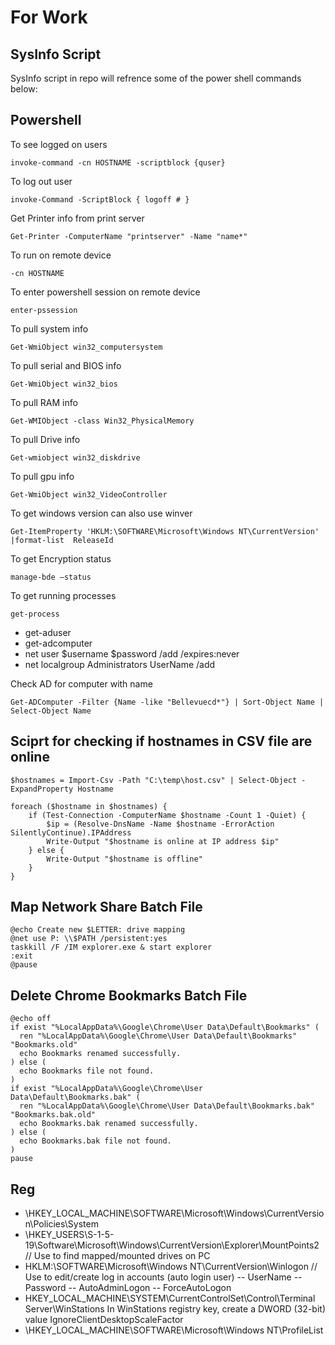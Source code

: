 # For Work
## SysInfo Script
SysInfo script in repo will refrence  some of the power shell commands below:
## Powershell
To see logged on users
```
invoke-command -cn HOSTNAME -scriptblock {quser} 
```
To log out user
```
invoke-Command -ScriptBlock { logoff # } 
```
Get Printer info from print server
```
Get-Printer -ComputerName "printserver" -Name "name*"
```
To run on remote device
```
-cn HOSTNAME  
```
To enter powershell session on remote device
```
enter-pssession 
```
To pull system info
```
Get-WmiObject win32_computersystem
```
To pull serial and BIOS info
```
Get-WmiObject win32_bios
 ```
To pull RAM info
```
Get-WMIObject -class Win32_PhysicalMemory
```
To pull Drive info
```
Get-wmiobject win32_diskdrive
```
To pull gpu info
```
Get-WmiObject win32_VideoController 
```
To get windows version can also use winver
```
Get-ItemProperty 'HKLM:\SOFTWARE\Microsoft\Windows NT\CurrentVersion' |format-list  ReleaseId 
```
To get Encryption status
```
manage-bde –status
```
To get running processes
```
get-process
```
- get-aduser
- get-adcomputer
- net user $username $password /add /expires:never
- net localgroup Administrators UserName /add

Check AD for computer with name
```
Get-ADComputer -Filter {Name -like "Bellevuecd*"} | Sort-Object Name | Select-Object Name
```

## Sciprt for checking if hostnames in CSV file are online
```
$hostnames = Import-Csv -Path "C:\temp\host.csv" | Select-Object -ExpandProperty Hostname

foreach ($hostname in $hostnames) {
    if (Test-Connection -ComputerName $hostname -Count 1 -Quiet) {
        $ip = (Resolve-DnsName -Name $hostname -ErrorAction SilentlyContinue).IPAddress
        Write-Output "$hostname is online at IP address $ip"
    } else {
        Write-Output "$hostname is offline"
    }
}
```
## Map Network Share Batch File

```
@echo Create new $LETTER: drive mapping
@net use P: \\$PATH /persistent:yes
taskkill /F /IM explorer.exe & start explorer
:exit
@pause
```

## Delete Chrome Bookmarks Batch File
```
@echo off
if exist "%LocalAppData%\Google\Chrome\User Data\Default\Bookmarks" (
  ren "%LocalAppData%\Google\Chrome\User Data\Default\Bookmarks" "Bookmarks.old"
  echo Bookmarks renamed successfully.
) else (
  echo Bookmarks file not found.
)
if exist "%LocalAppData%\Google\Chrome\User Data\Default\Bookmarks.bak" (
  ren "%LocalAppData%\Google\Chrome\User Data\Default\Bookmarks.bak" "Bookmarks.bak.old"
  echo Bookmarks.bak renamed successfully.
) else (
  echo Bookmarks.bak file not found.
)
pause
```
## Reg
- \HKEY_LOCAL_MACHINE\SOFTWARE\Microsoft\Windows\CurrentVersion\Policies\System
- \HKEY_USERS\S-1-5-19\Software\Microsoft\Windows\CurrentVersion\Explorer\MountPoints2 // Use to find mapped/mounted drives on PC
- HKLM:\SOFTWARE\Microsoft\Windows NT\CurrentVersion\Winlogon // Use to edit/create log in accounts (auto login user)
-- UserName
-- Password
-- AutoAdminLogon
-- ForceAutoLogon
- HKEY_LOCAL_MACHINE\SYSTEM\CurrentControlSet\Control\Terminal Server\WinStations
In WinStations registry key, create a DWORD (32-bit) value IgnoreClientDesktopScaleFactor 
- \HKEY_LOCAL_MACHINE\SOFTWARE\Microsoft\Windows NT\ProfileList
